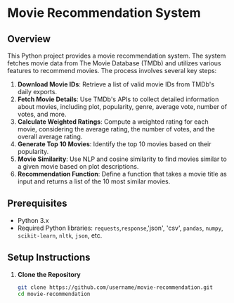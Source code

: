# Movie Recommendation System

## Overview

This Python project provides a movie recommendation system. The system fetches movie data from The Movie Database (TMDb) and utilizes various features to recommend movies. The process involves several key steps:

1. **Download Movie IDs**: Retrieve a list of valid movie IDs from TMDb's daily exports.
2. **Fetch Movie Details**: Use TMDb's APIs to collect detailed information about movies, including plot, popularity, genre, average vote, number of votes, and more.
3. **Calculate Weighted Ratings**: Compute a weighted rating for each movie, considering the average rating, the number of votes, and the overall average rating.
4. **Generate Top 10 Movies**: Identify the top 10 movies based on their popularity.
5. **Movie Similarity**: Use NLP and cosine similarity to find movies similar to a given movie based on plot descriptions.
6. **Recommendation Function**: Define a function that takes a movie title as input and returns a list of the 10 most similar movies.

## Prerequisites

- Python 3.x
- Required Python libraries: `requests`,`response`,'json', 'csv', `pandas`, `numpy`, `scikit-learn`, `nltk`, `json`, etc.

## Setup Instructions

1. **Clone the Repository**

   ```bash
   git clone https://github.com/username/movie-recommendation.git
   cd movie-recommendation
